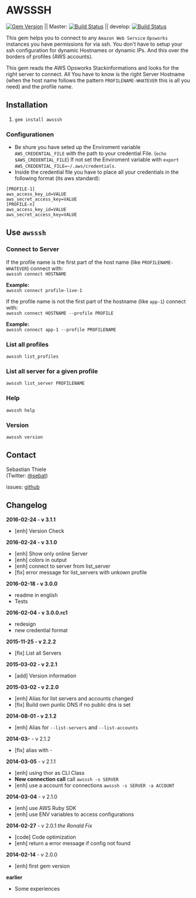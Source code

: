 # AWSSSH

[![Gem Version](https://badge.fury.io/rb/awsssh.png)](http://badge.fury.io/rb/awsssh) || Master: [![Build Status](https://travis-ci.org/sethiele/awsssh.svg?branch=master)](https://travis-ci.org/sethiele/awsssh) || develop: [![Build Status](https://travis-ci.org/sethiele/awsssh.svg?branch=develop)](https://travis-ci.org/sethiele/awsssh)

This gem helps you to connect to any `Amazon Web Service` `Opsworks` instances you have permissions for via ssh.
You don't have to setup your ssh configuration for dynamic Hostnames or dynamic IPs. And this over the borders of profiles (AWS accounts).

This gem reads the AWS Opsworks Stackinformations and looks for the right server to connect. All You have to know is the right Server Hostname (when the host name follows the pattern `PROFILENAME-WHATEVER` this is all you need) and the profile name.

## Installation

1. `gem install awsssh`

### Configurationen

* Be shure you have seted up the Enviroment variable `AWS_CREDENTIAL_FILE` with the path to your credential File. (`echo $AWS_CREDENTIAL_FILE`) If not set the Enviroment variable with `export AWS_CREDENTIAL_FILE=~/.aws/credentials`.
* Inside the credential file you have to place all your credentials in the following format (its aws standard):
```
[PROFILE-1]
aws_access_key_id=VALUE
aws_secret_access_key=VALUE
[PROFILE-n]
aws_access_key_id=VALUE
aws_secret_access_key=VALUE
```

## Use `awsssh`

### Connect to Server

If the profile name is the first part of the host name (like `PROFILENAME-WHATEVER`) connect with:<br>
`awsssh connect HOSTNAME`

**Example:**<br>
`awsssh connect profile-live-1`

If the profile name is not the first part of the hostname (like `app-1`) connect with:<br>
`awsssh connect HOSTNAME --profile PROFILE`

**Example:**<br>
`awsssh connect app-1 --profile PROFILENAME`

### List all profiles
`awsssh list_profiles`

### List all server for a given profile
`awsssh list_server PROFILENAME`

### Help
`awsssh help`

### Version
`awsssh version`

## Contact

Sebastian Thiele<br>
(Twitter: [@sebat](https://twitter.com/sebat))

issues:
[github](https://github.com/sethiele/awsssh)

## Changelog
**2016-02-24 - v 3.1.1**
* [enh] Version Check

**2016-02-24 - v 3.1.0**
* [enh] Show only online Server
* [enh] colors in output
* [enh] connect to server from list_server
* [fix] error message for list_servers with unkown profile

**2016-02-18 - v 3.0.0**
* readme in english
* Tests

**2016-02-04 - v 3.0.0.rc1**
* redesign
* new credential format

**2015-11-25 - v 2.2.2**
* [fix] List all Servers

**2015-03-02 - v 2.2.1**
* [add] Version information

**2015-03-02 - v 2.2.0**
* [enh] Alias for list servers and accounts changed
* [fix] Build own punlic DNS if no public dns is set

**2014-08-01 - v 2.1.2**
* [enh] Alias for `--list-servers` and `--list-accounts`

**2014-03-** - v 2.1.2
* [fix] alias with -

**2014-03-05** - v 2.1.1
* [enh] using thor as CLI Class
* **New connection call** call `awsssh -s SERVER`
* [enh] use a account for connections `awsssh -s SERVER -a ACCOUNT`

**2014-03-04** - v 2.1.0
* [enh] use AWS Ruby SDK
* [enh] use ENV variables to access configurations

**2014-02-27** - v 2.0.1 *the Ronald Fix*
* [code] Code optimization
* [enh] return a error message if config not found

**2014-02-14** - v 2.0.0
* [enh] first gem version

**earlier**
* Some experiences
